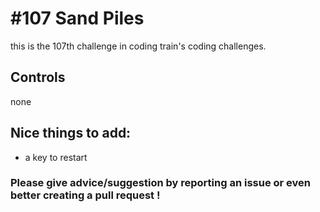 # #107 Sand Piles

this is the 107th challenge in coding train's coding challenges.

## Controls

none

## Nice things to add: 

- a key to restart

### Please give advice/suggestion by reporting an issue or even better creating a pull request !